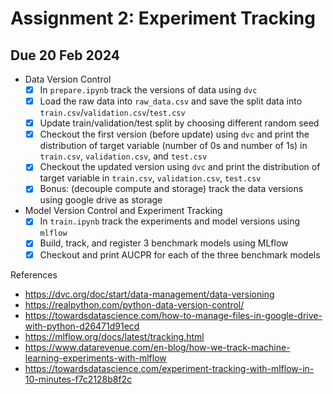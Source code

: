 # Assignment 2: Experiment Tracking 
## Due 20 Feb 2024
- Data Version Control
    - [x] In `prepare.ipynb` track the versions of data using `dvc`
    - [x] Load the raw data into `raw_data.csv` and save the split data into `train.csv`/`validation.csv`/`test.csv`
    - [x] Update train/validation/test split by choosing different random seed
    - [x] Checkout the first version (before update) using `dvc` and print the distribution of target variable (number of $0$s and number of $1$s) in `train.csv`, `validation.csv`, and `test.csv`
    - [x] Checkout the updated version using `dvc` and print the distribution of target variable in `train.csv`, `validation.csv`, `test.csv`
    - [x] Bonus: (decouple compute and storage) track the data versions using google drive as storage
- Model Version Control and Experiment Tracking
    - [x] In `train.ipynb` track the experiments and model versions using `mlflow`
    - [x] Build, track, and register 3 benchmark models using MLflow
    - [x] Checkout and print AUCPR for each of the three benchmark models

References
- https://dvc.org/doc/start/data-management/data-versioning
- https://realpython.com/python-data-version-control/
- https://towardsdatascience.com/how-to-manage-files-in-google-drive-with-python-d26471d91ecd
- https://mlflow.org/docs/latest/tracking.html
- https://www.datarevenue.com/en-blog/how-we-track-machine-learning-experiments-with-mlflow
- https://towardsdatascience.com/experiment-tracking-with-mlflow-in-10-minutes-f7c2128b8f2c
